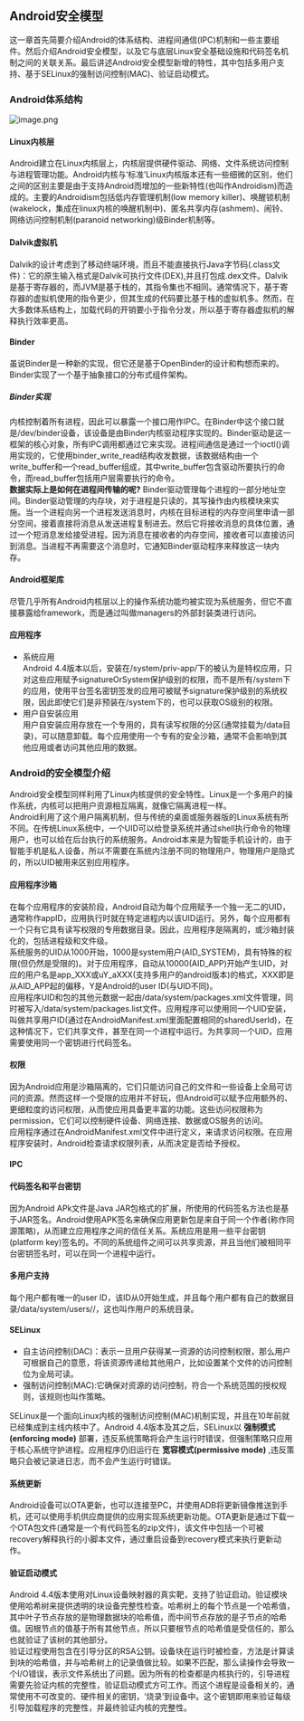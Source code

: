 ## Android安全模型
这一章首先简要介绍Android的体系结构、进程间通信(IPC)机制和一些主要组件。然后介绍Android安全模型，以及它与底层Linux安全基础设施和代码签名机制之间的关联关系。最后讲述Android安全模型新增的特性，其中包括多用户支持、基于SELinux的强制访问控制(MAC)、验证启动模式。

### Android体系结构
![image.png](https://upload-images.jianshu.io/upload_images/5361549-f98e2927d8c2a567.png?imageMogr2/auto-orient/strip%7CimageView2/2/w/1240)

#### Linux内核层
Android建立在Linux内核层上，内核层提供硬件驱动、网络、文件系统访问控制与进程管理功能。Android内核与‘标准’Linux内核版本还有一些细微的区别，他们之间的区别主要是由于支持Android而增加的一些新特性(也叫作Androidism)而造成的。主要的Androidism包括低内存管理机制(low memory killer)、唤醒锁机制(wakelock，集成在linux内核的唤醒机制中)、匿名共享内存(ashmem)、闹铃、网络访问控制机制(paranoid networking)级Binder机制等。

#### Dalvik虚拟机
Dalvik的设计考虑到了移动终端环境，而且不能直接执行Java字节码(.class文件)：它的原生输入格式是Dalvik可执行文件(DEX),并且打包成.dex文件。Dalvik是基于寄存器的，而JVM是基于栈的，其指令集也不相同。通常情况下，基于寄存器的虚拟机使用的指令更少，但其生成的代码要比基于栈的虚拟机多。然而，在大多数体系结构上，加载代码的开销要小于指令分发，所以基于寄存器虚拟机的解释执行效率更高。

#### Binder
虽说Binder是一种新的实现，但它还是基于OpenBinder的设计和构想而来的。Binder实现了一个基于抽象接口的分布式组件架构。<br/>

##### Binder实现
内核控制着所有进程，因此可以暴露一个接口用作IPC。在Binder中这个接口就是/dev/binder设备，该设备是由Binder内核驱动程序实现的。Binder驱动是这一框架的核心对象，所有IPC调用都通过它来实现。进程间通信是通过一个ioctl()调用实现的，它使用binder_write_read结构收发数据，该数据结构由一个write_buffer和一个read_buffer组成，其中write_buffer包含驱动所要执行的命令，而read_buffer包括用户层需要执行的命令。<br/>
**数据实际上是如何在进程间传输的呢?** Binder驱动管理每个进程的一部分地址空间。Binder驱动管理的内存块，对于进程是只读的，其写操作由内核模块来实施。当一个进程向另一个进程发送消息时，内核在目标进程的内存空间里申请一部分空间，接着直接将消息从发送进程复制进去。然后它将接收消息的具体位置，通过一个短消息发给接受进程。因为消息在接收者的内存空间，接收者可以直接访问到消息。当进程不再需要这个消息时，它通知Binder驱动程序来释放这一块内存。

#### Android框架库
尽管几乎所有Android内核层以上的操作系统功能均被实现为系统服务，但它不直接暴露给framework，而是通过叫做managers的外部封装类进行访问。

#### 应用程序
* 系统应用<br/>
Android 4.4版本以后，安装在/system/priv-app/下的被认为是特权应用，只对这些应用赋予signatureOrSystem保护级别的权限，而不是所有/system下的应用，使用平台签名密钥签发的应用可被赋予signature保护级别的系统权限，因此即使它们是非预装在/system下的，也可以获取OS级别的权限。
* 用户自安装应用<br/>
用户自安装应用存放在一个专用的，具有读写权限的分区(通常挂载为/data目录)，可以随意卸载。每个应用使用一个专有的安全沙箱，通常不会影响到其他应用或者访问其他应用的数据。

### Android的安全模型介绍
Android安全模型同样利用了Linux内核提供的安全特性。Linux是一个多用户的操作系统，内核可以把用户资源相互隔离，就像它隔离进程一样。<br/>
Android利用了这个用户隔离机制，但与传统的桌面或服务器版的Linux系统有所不同。在传统Linux系统中，一个UID可以给登录系统并通过shell执行命令的物理用户，也可以给在后台执行的系统服务。Android本来是为智能手机设计的，由于智能手机是私人设备，所以不需要在系统内注册不同的物理用户，物理用户是隐式的，所以UID被用来区别应用程序。
#### 应用程序沙箱
在每个应用程序的安装阶段，Android自动为每个应用赋予一个独一无二的UID，通常称作appID，应用执行时就在特定进程内以该UID运行。另外，每个应用都有一个只有它具有读写权限的专用数据目录。因此，应用程序是隔离的，或沙箱封装化的，包括进程级和文件级。<br/>
系统服务的UID从1000开始，1000是system用户(AID_SYSTEM)，具有特殊的权限(但仍然是受限的)。对于应用程序，自动从10000(AID_APP)开始产生UID，对应的用户名是app_XXX或uY_aXXX(支持多用户的android版本)的格式，XXX即是从AID_APP起的偏移，Y是Android的user ID(与UID不同)。<br/>
应用程序UID和包的其他元数据一起由/data/system/packages.xml文件管理，同时被写入/data/system/packages.list文件。应用程序可以使用同一个UID安装，叫做共享用户ID(通过在AndroidManifest.xml里面配置相同的sharedUserId)，在这种情况下，它们共享文件，甚至在同一个进程中运行。为共享同一个UID，应用需要使用同一个密钥进行代码签名。

#### 权限
因为Android应用是沙箱隔离的，它们只能访问自己的文件和一些设备上全局可访问的资源。然而这样一个受限的应用并不好玩，但Android可以赋予应用额外的、更细粒度的访问权限，从而使应用具备更丰富的功能。这些访问权限称为permission，它们可以控制硬件设备、网络连接、数据或OS服务的访问。<br/>
应用程序通过在AndroidManifest.xml文件中进行定义，来请求访问权限。在应用程序安装时，Android检查请求权限列表，从而决定是否给予授权。

#### IPC



#### 代码签名和平台密钥
因为Android APk文件是Java JAR包格式的扩展，所使用的代码签名方法也是基于JAR签名。Android使用APK签名来确保应用更新包是来自于同一个作者(称作同源策略)，从而建立应用程序之间的信任关系。系统应用是用一些平台密钥(platform key)签名的。不同的系统组件之间可以共享资源，并且当他们被相同平台密钥签名时，可以在同一个进程中运行。

#### 多用户支持
每个用户都有唯一的user ID，该ID从0开始生成，并且每个用户都有自己的数据目录/data/system/users/<user ID>/，这也叫作用户的系统目录。

#### SELinux
* 自主访问控制(DAC)：表示一旦用户获得某一资源的访问控制权限，那么用户可根据自己的意愿，将该资源传递给其他用户，比如设置某个文件的访问控制位为全局可读。
* 强制访问控制(MAC):它确保对资源的访问控制，符合一个系统范围的授权规则，该规则也叫作策略。

SELinux是一个面向Linux内核的强制访问控制(MAC)机制实现，并且在10年前就已经集成到主线内核中了。Android 4.4版本及其之后，SELinux以 **强制模式(enforcing mode)** 部署，违反系统策略将会产生运行时错误，但强制策略只应用于核心系统守护进程。应用程序仍旧运行在 **宽容模式(permissive mode)** ,违反策略只会被记录进日志，而不会产生运行时错误。

#### 系统更新
Android设备可以OTA更新，也可以连接至PC，并使用ADB将更新镜像推送到手机，还可以使用手机供应商提供的应用实现系统更新功能。OTA更新是通过下载一个OTA包文件(通常是一个有代码签名的zip文件)，该文件中包括一个可被recovery解释执行的小脚本文件，通过重启设备到recovery模式来执行更新动作。

#### 验证启动模式
Android 4.4版本使用对Linux设备映射器的真实靶，支持了验证启动。验证模块使用哈希树来提供透明的块设备完整性检查。哈希树上的每个节点是一个哈希值，其中叶子节点存放的是物理数据块的哈希值，而中间节点存放的是子节点的哈希值。因根节点的值基于所有其他节点，所以只要根节点的哈希值是受信任的，那么也就验证了该树的其他部分。<br/>
验证过程使用包含在引导分区的RSA公钥。设备块在运行时被检查，方法是计算读到块的哈希值，并与哈希树上的记录值做比较。如果不匹配，那么读操作会导致一个I/O错误，表示文件系统出了问题。因为所有的检查都是内核执行的，引导进程需要先验证内核的完整性，验证启动模式方可工作。而这个进程是设备相关的，通常使用不可改变的、硬件相关的密钥，‘烧录’到设备中。这个密钥即用来验证每级引导加载程序的完整性，并最终验证内核的完整性。
